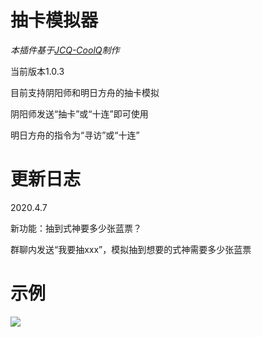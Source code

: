 # 抽卡模拟器
_本插件基于[JCQ-CoolQ](https://gitee.com/meowy/JCQ-CoolQ)制作_

当前版本1.0.3

目前支持阴阳师和明日方舟的抽卡模拟

阴阳师发送“抽卡”或“十连”即可使用

明日方舟的指令为“寻访”或“十连”

# 更新日志
2020.4.7

新功能：抽到式神要多少张蓝票？

群聊内发送“我要抽xxx”，模拟抽到想要的式神需要多少张蓝票

# 示例

![](https://github.com/Maooookai/YYSEmulator/raw/master/%E6%95%88%E6%9E%9C%E5%9B%BE.png)
